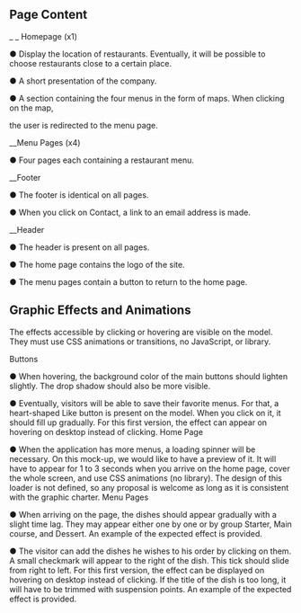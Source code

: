Page Content
-----------------------------------

_ _ Homepage (x1)

● Display the location of restaurants. Eventually, it will be possible to choose restaurants close to a certain place.

● A short presentation of the company.

● A section containing the four menus in the form of maps. When clicking on the map,

the user is redirected to the menu page.

__Menu Pages (x4)

● Four pages each containing a restaurant menu. 

__Footer

● The footer is identical on all pages.

● When you click on Contact, a link to an email address is made.


__Header

● The header is present on all pages.

● The home page contains the logo of the site.

● The menu pages contain a button to return to the home page.

Graphic Effects and Animations
-----------------------------------

The effects accessible by clicking or hovering are visible on the model. They must use CSS animations or transitions, no JavaScript, or library.

Buttons

● When hovering, the background color of the main buttons should lighten slightly. The drop shadow should also be more visible.

● Eventually, visitors will be able to save their favorite menus. For that, a heart-shaped Like button is present on the model. When you click on it, it should fill up gradually. For this first version, the effect can appear on hovering on desktop instead of clicking.
Home Page

● When the application has more menus, a loading spinner will be necessary. On this mock-up, we would like to have a preview of it. It will have to appear for 1 to 3 seconds when you arrive on the home page, cover the whole screen, and use CSS animations (no library). The design of this loader is not defined, so any proposal is welcome as long as it is consistent with the graphic charter.
Menu Pages

● When arriving on the page, the dishes should appear gradually with a slight time lag. They may appear either one by one or by group Starter, Main course, and Dessert. An example of the expected effect is provided.

● The visitor can add the dishes he wishes to his order by clicking on them. A small checkmark will appear to the right of the dish. This tick should slide from right to left. For this first version, the effect can be displayed on hovering on desktop instead of clicking. If the title of the dish is too long, it will have to be trimmed with suspension points. An example of the expected effect is provided.
